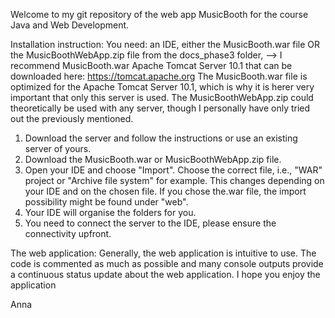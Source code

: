Welcome to my git repository of the web app MusicBooth for the course Java and Web Development. 

Installation instruction:
You need: an IDE,
          either the MusicBooth.war file OR the MusicBoothWebApp.zip file from the docs_phase3 folder, --> I recommend MusicBooth.war
          Apache Tomcat Server 10.1 that can be downloaded here: https://tomcat.apache.org 
          The MusicBooth.war file is optimized for the Apache Tomcat Server 10.1, which is why it is herer very important that only this server is used. The MusicBoothWebApp.zip could theoretically be used with any server, though I personally have only tried out the previously mentioned. 
1. Download the server and follow the instructions or use an existing server of yours.
2. Download the MusicBooth.war or MusicBoothWebApp.zip file.
3. Open your IDE and choose "Import". Choose the correct file, i.e., "WAR" project or "Archive file system" for example. This changes depending on your IDE and on the chosen file.
         If you chose the.war file, the import possibility might be found under "web".
4. Your IDE will organise the folders for you.
5. You need to connect the server to the IDE, please ensure the connectivity upfront.

The web application:
Generally, the web application is intuitive to use. The code is commented as much as possible and many console outputs provide a continuous status update about the web application. 
I hope you enjoy the application

Anna
